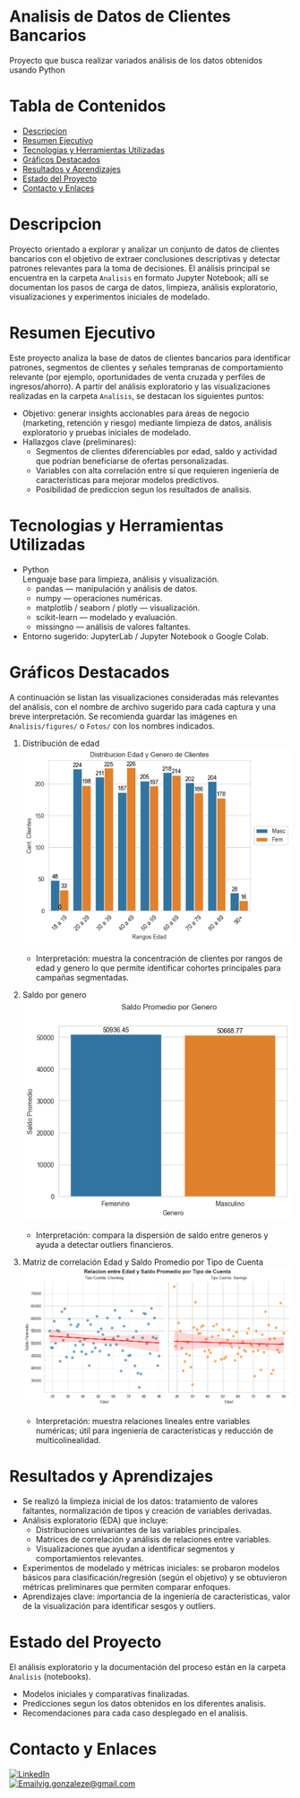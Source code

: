# Analisis de Datos de Clientes Bancarios
Proyecto que busca realizar variados análisis de los datos obtenidos usando Python

# Tabla de Contenidos
*   [Descripcion](#descripcion)
*   [Resumen Ejecutivo](#resumen-ejecutivo)
*   [Tecnologias y Herramientas Utilizadas](#tecnologias-y-herramientas-utilizadas)
*   [Gráficos Destacados](#gráficos-destacados)
*   [Resultados y Aprendizajes](#resultados-y-aprendizajes)
*   [Estado del Proyecto](#estado-del-proyecto)
*   [Contacto y Enlaces](#contacto-y-enlaces)

# Descripcion
Proyecto orientado a explorar y analizar un conjunto de datos de clientes bancarios con el objetivo de extraer conclusiones descriptivas y detectar patrones relevantes para la toma de decisiones. El análisis principal se encuentra en la carpeta `Analisis` en formato Jupyter Notebook; allí se documentan los pasos de carga de datos, limpieza, análisis exploratorio, visualizaciones y experimentos iniciales de modelado.

# Resumen Ejecutivo
Este proyecto analiza la base de datos de clientes bancarios para identificar patrones, segmentos de clientes y señales tempranas de comportamiento relevante (por ejemplo, oportunidades de venta cruzada y perfiles de ingresos/ahorro). A partir del análisis exploratorio y las visualizaciones realizadas en la carpeta `Analisis`, se destacan los siguientes puntos:

- Objetivo: generar insights accionables para áreas de negocio (marketing, retención y riesgo) mediante limpieza de datos, análisis exploratorio y pruebas iniciales de modelado.
- Hallazgos clave (preliminares):
  - Segmentos de clientes diferenciables por edad, saldo y actividad que podrían beneficiarse de ofertas personalizadas.
  - Variables con alta correlación entre sí que requieren ingeniería de características para mejorar modelos predictivos.
  - Posibilidad de prediccion segun los resultados de analisis.

# Tecnologias y Herramientas Utilizadas
* Python  
  Lenguaje base para limpieza, análisis y visualización.
  * pandas — manipulación y análisis de datos.
  * numpy — operaciones numéricas.
  * matplotlib / seaborn / plotly — visualización.
  * scikit-learn — modelado y evaluación.
  * missingno — análisis de valores faltantes.
* Entorno sugerido: JupyterLab / Jupyter Notebook o Google Colab.

# Gráficos Destacados
A continuación se listan las visualizaciones consideradas más relevantes del análisis, con el nombre de archivo sugerido para cada captura y una breve interpretación. Se recomienda guardar las imágenes en `Analisis/figures/` o `Fotos/` con los nombres indicados.

1) Distribución de edad
   ![Grafico de distribucion de Edad y Genero de Clientes](Fotos/edad_distribucion.png)
   - Interpretación: muestra la concentración de clientes por rangos de edad y genero lo que permite identificar cohortes principales para campañas segmentadas.

2) Saldo por genero
    ![Grafico de Saldo Promedio por Genero](Fotos/saldo_por_segmento.png)
   - Interpretación: compara la dispersión de saldo entre generos y ayuda a detectar outliers financieros.

3) Matriz de correlación Edad y Saldo Promedio por Tipo de Cuenta
   ![Grafico de Correlacion de Edad y Saldo Promedio por Tipo de Cuenta](Fotos/matriz_correlacion.png)
   - Interpretación: muestra relaciones lineales entre variables numéricas; útil para ingeniería de características y reducción de multicolinealidad.

# Resultados y Aprendizajes
- Se realizó la limpieza inicial de los datos: tratamiento de valores faltantes, normalización de tipos y creación de variables derivadas.
- Análisis exploratorio (EDA) que incluye:
  - Distribuciones univariantes de las variables principales.
  - Matrices de correlación y análisis de relaciones entre variables.
  - Visualizaciones que ayudan a identificar segmentos y comportamientos relevantes.
- Experimentos de modelado y métricas iniciales: se probaron modelos básicos para clasificación/regresión (según el objetivo) y se obtuvieron métricas preliminares que permiten comparar enfoques.
- Aprendizajes clave: importancia de la ingeniería de características, valor de la visualización para identificar sesgos y outliers.

# Estado del Proyecto
 El análisis exploratorio y la documentación del proceso están en la carpeta `Analisis` (notebooks).
- Modelos iniciales y comparativas finalizadas.
- Predicciones segun los datos obtenidos en los diferentes analisis.
- Recomendaciones para cada caso desplegado en el analisis.

# Contacto y Enlaces
[![LinkedIn](https://img.shields.io/badge/LinkedIn-0077B5?style=for-the-badge&logo=linkedin&logoColor=white)](https://www.linkedin.com/in/vicente-gonzalez-escobar-9b637a1a3)</br>[![Email](https://img.shields.io/badge/Gmail-D14836?style=for-the-badge&logo=gmail&logoColor=white)](mailto:vig.gonzaleze@gmail.com)vig.gonzaleze@gmail.com